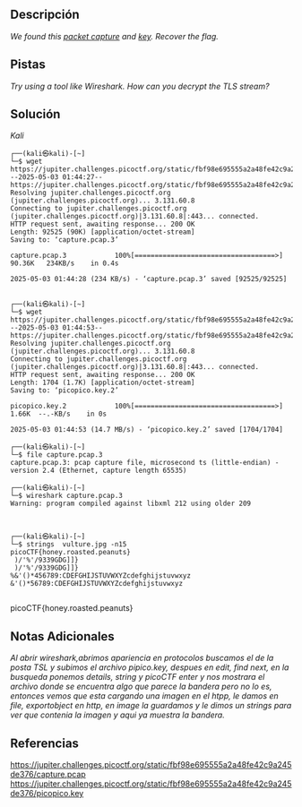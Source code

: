 
## Descripción

*We found this [packet capture](https://jupiter.challenges.picoctf.org/static/fbf98e695555a2a48fe42c9a245de376/capture.pcap) and [key](https://jupiter.challenges.picoctf.org/static/fbf98e695555a2a48fe42c9a245de376/picopico.key). Recover the flag.*
## Pistas

*Try using a tool like Wireshark.*
*How can you decrypt the TLS stream?*

## Solución

*Kali*
```
┌──(kali㉿kali)-[~]
└─$ wget https://jupiter.challenges.picoctf.org/static/fbf98e695555a2a48fe42c9a245de376/capture.pcap
--2025-05-03 01:44:27--  https://jupiter.challenges.picoctf.org/static/fbf98e695555a2a48fe42c9a245de376/capture.pcap
Resolving jupiter.challenges.picoctf.org (jupiter.challenges.picoctf.org)... 3.131.60.8
Connecting to jupiter.challenges.picoctf.org (jupiter.challenges.picoctf.org)|3.131.60.8|:443... connected.
HTTP request sent, awaiting response... 200 OK
Length: 92525 (90K) [application/octet-stream]
Saving to: ‘capture.pcap.3’

capture.pcap.3            100%[===================================>]  90.36K   234KB/s    in 0.4s    

2025-05-03 01:44:28 (234 KB/s) - ‘capture.pcap.3’ saved [92525/92525]

                                                                                                      
┌──(kali㉿kali)-[~]
└─$ wget https://jupiter.challenges.picoctf.org/static/fbf98e695555a2a48fe42c9a245de376/picopico.key
--2025-05-03 01:44:53--  https://jupiter.challenges.picoctf.org/static/fbf98e695555a2a48fe42c9a245de376/picopico.key
Resolving jupiter.challenges.picoctf.org (jupiter.challenges.picoctf.org)... 3.131.60.8
Connecting to jupiter.challenges.picoctf.org (jupiter.challenges.picoctf.org)|3.131.60.8|:443... connected.
HTTP request sent, awaiting response... 200 OK
Length: 1704 (1.7K) [application/octet-stream]
Saving to: ‘picopico.key.2’

picopico.key.2            100%[===================================>]   1.66K  --.-KB/s    in 0s      

2025-05-03 01:44:53 (14.7 MB/s) - ‘picopico.key.2’ saved [1704/1704]
                                                                                                    
┌──(kali㉿kali)-[~]
└─$ file capture.pcap.3
capture.pcap.3: pcap capture file, microsecond ts (little-endian) - version 2.4 (Ethernet, capture length 65535)
                                                                                                      
┌──(kali㉿kali)-[~]
└─$ wireshark capture.pcap.3                                                                        
Warning: program compiled against libxml 212 using older 209

																							
                                                                                                      
┌──(kali㉿kali)-[~]
└─$ strings  vulture.jpg -n15
picoCTF{honey.roasted.peanuts}
 )/'%'/9339GDG]]}
 )/'%'/9339GDG]]}
%&'()*456789:CDEFGHIJSTUVWXYZcdefghijstuvwxyz
&'()*56789:CDEFGHIJSTUVWXYZcdefghijstuvwxyz
                                                 
```

picoCTF{honey.roasted.peanuts}

## Notas Adicionales 

*Al abrir wireshark,abrimos apariencia en protocolos buscamos el de la posta TSL y subimos el archivo pipico.key, despues en edit, find next, en la busqueda ponemos details, string y picoCTF enter y nos mostrara el archivo donde se  encuentra algo que parece la bandera pero no lo es, entonces vemos que esta cargando una imagen en el htpp, le damos en file, exportobject en http, en image la guardamos y le dimos un strings para ver que contenia la imagen y aqui ya muestra la bandera.*
## Referencias 

https://jupiter.challenges.picoctf.org/static/fbf98e695555a2a48fe42c9a245de376/capture.pcap
https://jupiter.challenges.picoctf.org/static/fbf98e695555a2a48fe42c9a245de376/picopico.key